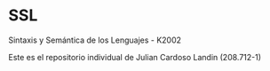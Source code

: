 # SSL
Sintaxis y Semántica de los Lenguajes - K2002

Este es el repositorio individual de Julian Cardoso Landin (208.712-1)
